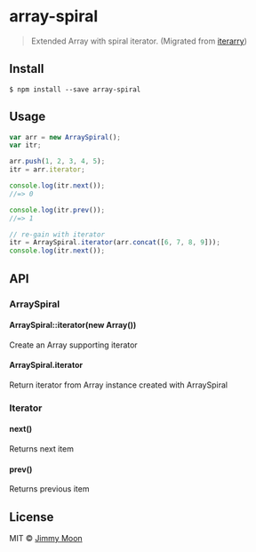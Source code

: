 # array-spiral

> Extended Array with spiral iterator. (Migrated from [iterarry](https://github.com/ragingwind/iterarry))


## Install

```
$ npm install --save array-spiral
```


## Usage

```js
var arr = new ArraySpiral();
var itr;

arr.push(1, 2, 3, 4, 5);
itr = arr.iterator;

console.log(itr.next());
//=> 0

console.log(itr.prev());
//=> 1

// re-gain with iterator
itr = ArraySpiral.iterator(arr.concat([6, 7, 8, 9]));
console.log(itr.next());
```

## API

### ArraySpiral

#### ArraySpiral::iterator(new Array())

Create an Array supporting iterator

#### ArraySpiral.iterator

Return iterator from Array instance created with ArraySpiral

### Iterator

#### next()

Returns next item

#### prev()

Returns previous item

## License

MIT © [Jimmy Moon](http://ragingwind.me)
